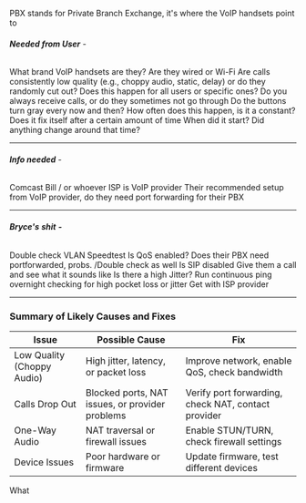 PBX stands for Private Branch Exchange, it's where the VoIP handsets point to

###### **Needed from User** -
What brand VoIP handsets are they?
Are they wired or Wi-Fi
Are calls consistently low quality (e.g., choppy audio, static, delay) or do they randomly cut out? Does this happen for all users or specific ones?
Do you always receive calls, or do they sometimes not go through
Do the buttons turn gray every now and then?
How often does this happen, is it a constant?
Does it fix itself after a certain amount of time
When did it start?
Did anything change around that time?

------------------------

###### **Info needed** -
Comcast Bill / or whoever ISP is
VoIP provider
Their recommended setup from VoIP provider, do they need port forwarding for their PBX

------------------------
###### **Bryce's** **shit** **-**
Double check VLAN
Speedtest
Is QoS enabled?
Does their PBX need portforwarded, probs. /Double check as well
Is SIP disabled
Give them a call and see what it sounds like
Is there a high Jitter?
Run continuous ping overnight checking for high pocket loss or jitter
Get with ISP provider

------------------------

### Summary of Likely Causes and Fixes

|**Issue**|**Possible Cause**|**Fix**|
|---|---|---|
|Low Quality (Choppy Audio)|High jitter, latency, or packet loss|Improve network, enable QoS, check bandwidth|
|Calls Drop Out|Blocked ports, NAT issues, or provider problems|Verify port forwarding, check NAT, contact provider|
|One-Way Audio|NAT traversal or firewall issues|Enable STUN/TURN, check firewall settings|
|Device Issues|Poor hardware or firmware|Update firmware, test different devices|

What